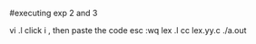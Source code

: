 #executing exp 2 and 3 

vi <filename>.l
click i , then paste the code
esc :wq
lex <silename>.l
cc lex.yy.c
./a.out
